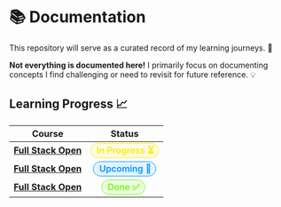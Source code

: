 # 📚 Documentation

This repository will serve as a curated record of my learning journeys. 📌

**Not everything is documented here!** I primarily focus on documenting concepts I find challenging or need to revisit for future reference. 💡

## Learning Progress 📈

<style>
.status-badge {
  display: inline-block;
  padding: 0px 8px 0px 10px;
  border-radius: 100px; 
  text-align: center;
  line-height: 25px;
  /* font-family: sans-serif;  */
  font-weight: 600;
  
}

.status-badge.in-progress {
  background-color:rgb(255, 234, 0, 0.10);
  border: 0.5px solid #FFEA00;
  color: #FFEA00;
}

.status-badge.upcoming {
  background-color:rgb(0, 150, 255, 0.10); 
  border: 1px solid #0096FF;
  margin-left: 5px;
  color: #0096FF;
}

.status-badge.done {
  background-color:rgba(102, 255, 0, 0.10);
  border: 1px solid #66FF00;
  margin-left:  20px;
  color: #66FF00;
}
</style>

| Course | **Status** |
|---|---|
| **[Full Stack Open](https://fullstackopen.com/en/)** | <div class="status-badge in-progress">In Progress ⏳</div> |
| **[Full Stack Open](https://fullstackopen.com/en/)** | <div class="status-badge upcoming">Upcoming 🚀</div> |
| **[Full Stack Open](https://fullstackopen.com/en/)** | <div class="status-badge done">Done ✅</div> |